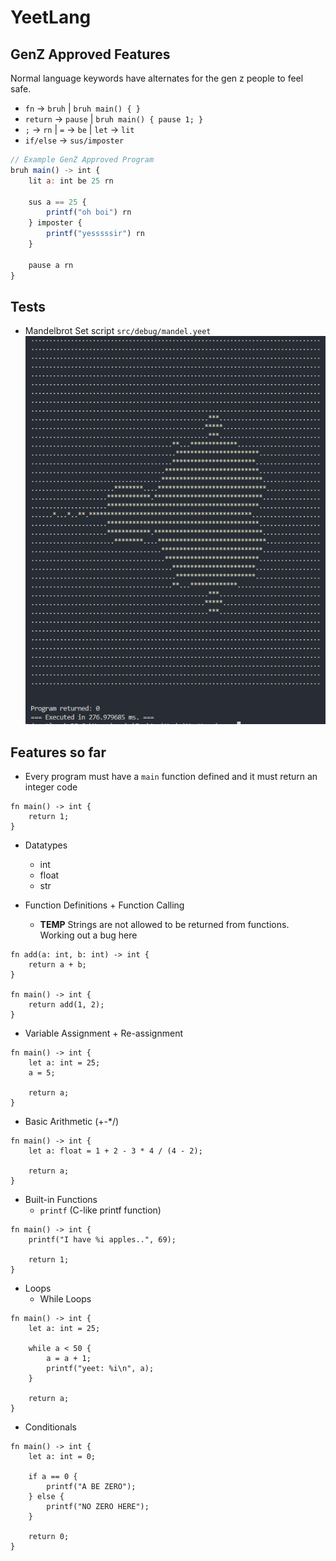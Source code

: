# YeetLang

## GenZ Approved Features
Normal language keywords have alternates for the gen z people to feel safe.
- `fn` -> `bruh` | `bruh main() { }`
- `return` -> `pause` | `bruh main() { pause 1; }`
- `;` -> `rn` | `=` -> `be` | `let` -> `lit`
- `if/else` -> `sus/imposter`
```js
// Example GenZ Approved Program
bruh main() -> int {
    lit a: int be 25 rn

    sus a == 25 {
        printf("oh boi") rn
    } imposter {
        printf("yesssssir") rn
    }

    pause a rn
}
```

## Tests
- Mandelbrot Set script `src/debug/mandel.yeet`
![Mandelbrot](mandel_example.png)

## Features so far
- Every program must have a `main` function defined and it must return an integer code
```
fn main() -> int {
    return 1;
}
```

- Datatypes
    - int
    - float
    - str

- Function Definitions + Function Calling
    - **TEMP** Strings are not allowed to be returned from functions. Working out a bug here
```
fn add(a: int, b: int) -> int {
    return a + b;
}

fn main() -> int {
    return add(1, 2);
}
```

- Variable Assignment + Re-assignment
```
fn main() -> int {
    let a: int = 25;
    a = 5;

    return a;
}
```

- Basic Arithmetic (+-*/)
```
fn main() -> int {
    let a: float = 1 + 2 - 3 * 4 / (4 - 2);

    return a;
}
```

- Built-in Functions
    - `printf` (C-like printf function)
```
fn main() -> int {
    printf("I have %i apples..", 69);
    
    return 1;
}
```

- Loops
    - While Loops
```
fn main() -> int {
    let a: int = 25;

    while a < 50 {
        a = a + 1;
        printf("yeet: %i\n", a);
    }

    return a;
}
```

- Conditionals
```
fn main() -> int {
    let a: int = 0;

    if a == 0 {
        printf("A BE ZERO");
    } else {
        printf("NO ZERO HERE");
    }

    return 0;
}
```
